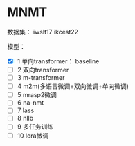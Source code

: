 # MNMT

数据集：
iwslt17   ikcest22

模型：

- [x] 1 单向transformer： baseline
- [ ] 2 双向transformer
- [ ] 3 m-transformer
- [ ] 4 m2m(多语言微调+双向微调+单向微调)
- [ ] 5 mrasp2微调
- [ ] 6 na-nmt
- [ ] 7 lass
- [ ] 8 nllb
- [ ] 9 多任务训练
- [ ] 10 lora微调